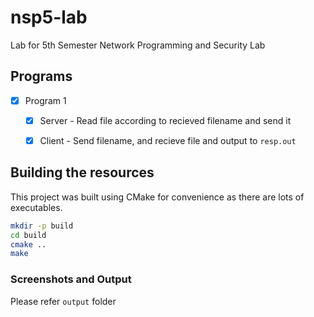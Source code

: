 # nsp5-lab
Lab for 5th Semester Network Programming and Security Lab


## Programs 

- [X] Program 1
  - [X] Server - Read file according to recieved filename and send it
  - [X] Client - Send filename, and recieve file and output to `resp.out`


## Building the resources

This project was built using CMake for convenience as there are lots of executables.

```sh
mkdir -p build
cd build
cmake ..
make
```

### Screenshots and Output

Please refer `output` folder